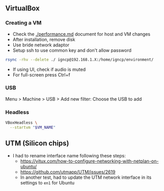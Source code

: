 ## VirtualBox

### Creating a VM

- Check the [./performance.md](./performance.md) document for host and VM changes
- After installation, remove disk
- Use bride network adaptor
- Setup ssh to use common key and don't allow password

```bash
rsync -rhv --delete ./ igncp@192.168.1.X:/home/igncp/environment/
```

- If using UI, check if audio is muted
- For full-screen press Ctrl+f

### USB

Menu > Machine > USB > Add new filter: Choose the USB to add

### Headless

```bash
VBoxHeadless \
  --startvm "$VM_NAME"
```

## UTM (Silicon chips)

- I had to rename interface name following these steps:
    - https://vitux.com/how-to-configure-networking-with-netplan-on-ubuntu/
    - https://github.com/utmapp/UTM/issues/2619
    - In another test, had to update the UTM network interface in its settings to `en1` for Ubuntu
